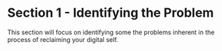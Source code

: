 # Section 1 - Identifying the Problem

This section will focus on identifying some the problems inherent in the process of reclaiming your digital self.
